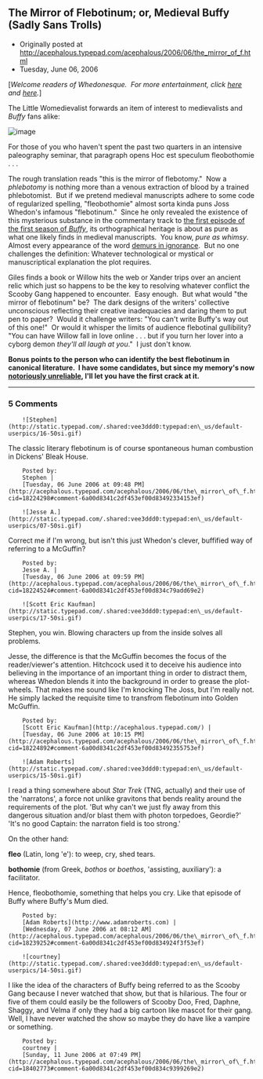 ## The Mirror of Flebotinum; or, Medieval Buffy (Sadly Sans Trolls)

 * Originally posted at http://acephalous.typepad.com/acephalous/2006/06/the_mirror_of_f.html
 * Tuesday, June 06, 2006



[_Welcome readers of Whedonesque.  For more entertainment, click [here](http://acephalous.typepad.com/acephalous/2005/11/my\_morning.html) and [here](http://acephalous.typepad.com/acephalous/2006/04/disadventure.html)._]

The Little Womedievalist forwards an item of interest to medievalists and _Buffy_ fans alike:

![image](http://acephalous.typepad.com/flebotonum1.jpg)

For those of you who haven't spent the past two quarters in an intensive paleography seminar, that paragraph opens
Hoc est speculum fleobothomie . . .

The rough translation reads "this is the mirror of flebotomy."  Now a _phlebotomy_ is nothing more than a venous extraction of blood by a trained phlebotomist.  But if we pretend medieval manuscripts adhere to some code of regularized spelling, "fleobothomie" almost sorta kinda puns Joss Whedon's infamous "flebotinum."  Since he only revealed the existence of this mysterious substance in the commentary track to [the first episode of the first season of _Buffy_](http://www.amazon.com/exec/obidos/ASIN/B00005221I/diesekoschmar-20), its orthographical heritage is about as pure as what one likely finds in medieval manuscripts.  You know, _pure as whimsy_.  Almost every appearance of the word [demurs in ignorance](http://whedonesque.com/comments/10229#123015).  But no one challenges the definition:
Whatever technological or mystical or manuscriptical explanation the plot requires.

Giles finds a book or Willow hits the web or Xander trips over an ancient relic which just so happens to be the key to resolving whatever conflict the Scooby Gang happened to encounter.  Easy enough.  But what would "the mirror of flebotinum" be?  The dark designs of the writers' collective unconscious reflecting their creative inadequacies and daring them to put pen to paper?  Would it challenge writers: "You can't write Buffy's way out of this one!"  Or would it whisper the limits of audience flebotinal gullibility?  "You can have Willow fall in love online . . . but if you turn her lover into a cyborg demon _they'll all laugh at you_."  I just don't know.

**Bonus points to the person who can identify the best flebotinum in canonical literature.  I have some candidates, but since my memory's now [notoriously unreliable](http://www.thevalve.org/go/valve/article/consensual\_incest\_in\_the\_novel/), I'll let you have the first crack at it.**

		

* * *

### 5 Comments 

		

                
[]()

	

		![Stephen](http://static.typepad.com/.shared:vee3ddd0:typepad:en\_us/default-userpics/16-50si.gif)
	

	

		

The classic literary flebotinum is of course spontaneous human combustion in Dickens' Bleak House.

	

		Posted by:
		Stephen |
		[Tuesday, 06 June 2006 at 09:48 PM](http://acephalous.typepad.com/acephalous/2006/06/the\_mirror\_of\_f.html?cid=18224298#comment-6a00d8341c2df453ef00d83492334153ef)

[]()

	

		![Jesse A.](http://static.typepad.com/.shared:vee3ddd0:typepad:en\_us/default-userpics/07-50si.gif)
	

	

		

Correct me if I'm wrong, but isn't this just Whedon's clever, buffified way of referring to a McGuffin?

	

		Posted by:
		Jesse A. |
		[Tuesday, 06 June 2006 at 09:59 PM](http://acephalous.typepad.com/acephalous/2006/06/the\_mirror\_of\_f.html?cid=18224524#comment-6a00d8341c2df453ef00d834c79add69e2)

[]()

	

		![Scott Eric Kaufman](http://static.typepad.com/.shared:vee3ddd0:typepad:en\_us/default-userpics/17-50si.gif)
	

	

		

Stephen, you win.  Blowing characters up from the inside solves all problems.

Jesse, the difference is that the McGuffin becomes the focus of the reader/viewer's attention.  Hitchcock used it to deceive his audience into believing in the importance of an important thing in order to distract them, whereas Whedon blends it into the background in order to grease the plot-wheels.  That makes me sound like I'm knocking The Joss, but I'm really not.  He simply lacked the requisite time to transfrom flebotinum into Golden McGuffin.

	

		Posted by:
		[Scott Eric Kaufman](http://acephalous.typepad.com/) |
		[Tuesday, 06 June 2006 at 10:15 PM](http://acephalous.typepad.com/acephalous/2006/06/the\_mirror\_of\_f.html?cid=18224892#comment-6a00d8341c2df453ef00d83492355753ef)

[]()

	

		![Adam Roberts](http://static.typepad.com/.shared:vee3ddd0:typepad:en\_us/default-userpics/15-50si.gif)
	

	

		

I read a thing somewhere about _Star Trek_ (TNG, actually) and their use of the 'narratons', a force not unlike gravitons that bends reality around the requirements of the plot.  'But why can't we just fly away from this dangerous situation and/or blast them with photon torpedoes, Geordie?'  'It's no good Captain: the narraton field is too strong.'

On the other hand:  

**fleo** (Latin, long 'e'): to weep, cry, shed tears.  

**bothomie** (from Greek, _bothos_ or _boethos_, 'assisting, auxiliary'): a facilitator.  

Hence, fleobothomie, something that helps you cry.  Like that episode of Buffy where Buffy's Mum died.  

	

		Posted by:
		[Adam Roberts](http://www.adamroberts.com) |
		[Wednesday, 07 June 2006 at 08:12 AM](http://acephalous.typepad.com/acephalous/2006/06/the\_mirror\_of\_f.html?cid=18239252#comment-6a00d8341c2df453ef00d834924f3f53ef)

[]()

	

		![courtney](http://static.typepad.com/.shared:vee3ddd0:typepad:en\_us/default-userpics/14-50si.gif)
	

	

		

I like the idea of the characters of Buffy being referred to as the Scooby Gang because I never watched that show, but that is hilarious. The four or five of them could easily be the followers of Scooby Doo, Fred, Daphne, Shaggy, and Velma if only they had a big cartoon like mascot for their gang. Well, I have never watched the show so maybe they do have like a vampire or something.

	

		Posted by:
		courtney |
		[Sunday, 11 June 2006 at 07:49 PM](http://acephalous.typepad.com/acephalous/2006/06/the\_mirror\_of\_f.html?cid=18402773#comment-6a00d8341c2df453ef00d834c9399269e2)

		

        